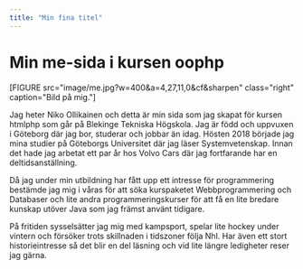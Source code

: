 ```yaml
---
title: "Min fina titel"
---
```

Min me-sida i kursen oophp
=========================
[FIGURE src="image/me.jpg?w=400&a=4,27,11,0&cf&sharpen" class="right" caption="Bild på mig."]

Jag heter Niko Ollikainen och detta är min sida som jag skapat för kursen htmlphp som går på Blekinge Tekniska Högskola. Jag är född och uppvuxen i Göteborg där jag bor, studerar och jobbar än idag. Hösten 2018 började jag mina studier på Göteborgs Universitet där jag läser Systemvetenskap. Innan det hade jag arbetat ett par år hos Volvo Cars där jag fortfarande har en deltidsanställning.

Då jag under min utbildning har fått upp ett intresse för programmering bestämde jag mig i våras för att söka kurspaketet Webbprogrammering och Databaser och lite andra programmeringskurser för att få en lite bredare kunskap utöver Java som jag främst använt tidigare.

På fritiden sysselsätter jag mig med kampsport, spelar lite hockey under vintern och försöker trots skillnaden i tidszoner följa Nhl. Har även ett stort historieintresse så det blir en del läsning och vid lite längre ledigheter reser jag gärna.

